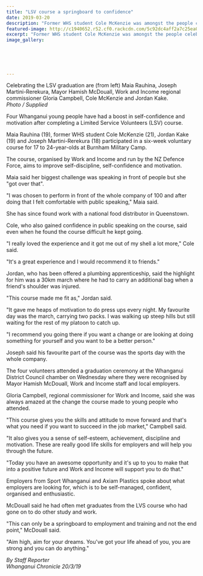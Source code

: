 ```yaml
---
title: "LSV course a springboard to confidence"
date: 2019-03-20
description: "Former WHS student Cole McKenzie was amongst the people celebrating the LSV course graduation..."
featured-image: http://c1940652.r52.cf0.rackcdn.com/5c92dc4aff2a7c25ea00059c/Cole-McKenzie.ex.LSV-course.Chron-20.3.19.jpg
excerpt: "Former WHS student Cole McKenzie was amongst the people celebrating the LSV course graduation."
image_gallery:
    
    
    
    
    
---
```


<p><span>Celebrating the LSV graduation are (from left) Maia Rauhina, Joseph Martini-Rerekura, Mayor Hamish McDouall, Work and Income regional commissioner Gloria Campbell, Cole McKenzie and Jordan Kake.</span><br /><em>Photo / Supplied</em></p>
<p class="element element-paragraph">Four Whanganui young people have had a boost in self-confidence and motivation after completing a Limited Service Volunteers (LSV) course.</p>
<p class="element element-paragraph">Maia Rauhina (19), former WHS student Cole McKenzie (21), Jordan Kake (19) and Joseph Martini-Rerekura (18) participated in a six-week voluntary course for 17 to 24-year-olds at Burnham Military Camp.</p>
<p class="element element-paragraph">The course, organised by Work and Income and run by the NZ Defence Force, aims to improve self-discipline, self-confidence and motivation.</p>
<p class="element element-paragraph">Maia said her biggest challenge was speaking in front of people but she "got over that".</p>
<p class="element element-paragraph">"I was chosen to perform in front of the whole company of 100 and after doing that I felt comfortable with public speaking," Maia said.</p>
<p class="element element-paragraph">She has since found work with a national food distributor in Queenstown.</p>
<p class="element element-paragraph">Cole, who also gained confidence in public speaking on the course, said even when he found the course difficult he kept going.</p>
<p class="element element-paragraph">"I really loved the experience and it got me out of my shell a lot more," Cole said.</p>
<p class="element element-paragraph">"It's a great experience and I would recommend it to friends."</p>
<p class="element element-paragraph">Jordan, who has been offered a plumbing apprenticeship, said the highlight for him was a 30km march where he had to carry an additional bag when a friend's shoulder was injured.</p>
<p class="element element-paragraph">"This course made me fit as," Jordan said.</p>
<p class="element element-paragraph">"It gave me heaps of motivation to do press ups every night. My favourite day was the march, carrying two packs. I was walking up steep hills but still waiting for the rest of my platoon to catch up.</p>
<p class="element element-paragraph">"I recommend you going there if you want a change or are looking at doing something for yourself and you want to be a better person."</p>
<p class="element element-paragraph">Joseph said his favourite part of the course was the sports day with the whole company.</p>
<p class="element element-paragraph">The four volunteers attended a graduation ceremony at the Whanganui District Council chamber on Wednesday where they were recognised by Mayor Hamish McDouall, Work and Income staff and local employers.</p>
<p class="element element-paragraph">Gloria Campbell, regional commissioner for Work and Income, said she was always amazed at the change the course made to young people who attended.</p>
<p class="element element-paragraph">"This course gives you the skills and attitude to move forward and that's what you need if you want to succeed in the job market," Campbell said.</p>
<p class="element element-paragraph">"It also gives you a sense of self-esteem, achievement, discipline and motivation. These are really good life skills for employers and will help you through the future.</p>
<p class="element element-paragraph">"Today you have an awesome opportunity and it's up to you to make that into a positive future and Work and Income will support you to do that."</p>
<p class="element element-paragraph">Employers from Sport Whanganui and Axiam Plastics spoke about what employers are looking for, which is to be self-managed, confident, organised and enthusiastic.</p>
<p class="element element-paragraph">McDouall said he had often met graduates from the LVS course who had gone on to do other study and work.</p>
<p class="element element-paragraph">"This can only be a springboard to employment and training and not the end point," McDouall said.</p>
<p class="element element-paragraph">"Aim high, aim for your dreams. You've got your life ahead of you, you are strong and you can do anything."</p>
<p><em>By Staff Reporter<br />Whanganui Chronicle 20/3/19</em></p>

